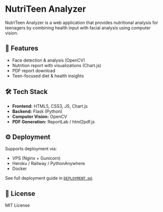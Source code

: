 # NutriTeen Analyzer

NutriTeen Analyzer is a web application that provides nutritional analysis for teenagers by combining health input with facial analysis using computer vision.

## 🚀 Features
- Face detection & analysis (OpenCV)
- Nutrition report with visualizations (Chart.js)
- PDF report download
- Teen-focused diet & health insights

## 🛠 Tech Stack
- **Frontend:** HTML5, CSS3, JS, Chart.js
- **Backend:** Flask (Python)
- **Computer Vision:** OpenCV
- **PDF Generation:** ReportLab / html2pdf.js

## ⚙️ Deployment
Supports deployment via:
- VPS (Nginx + Gunicorn)
- Heroku / Railway / PythonAnywhere
- Docker

See full deployment guide in [`DEPLOYMENT.md`](DEPLOYMENT.md).

## 📜 License
MIT License
